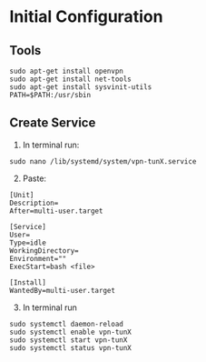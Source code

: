 # Initial Configuration
## Tools
```shell
sudo apt-get install openvpn
sudo apt-get install net-tools
sudo apt-get install sysvinit-utils
PATH=$PATH:/usr/sbin
```
## Create Service
1. In terminal run:
```
sudo nano /lib/systemd/system/vpn-tunX.service
```
2. Paste:
```service
[Unit]
Description=
After=multi-user.target

[Service]
User=
Type=idle
WorkingDirectory=
Environment=""
ExecStart=bash <file>

[Install]
WantedBy=multi-user.target
```
3. In terminal run
```
sudo systemctl daemon-reload
sudo systemctl enable vpn-tunX
sudo systemctl start vpn-tunX
sudo systemctl status vpn-tunX
```